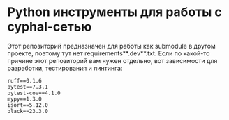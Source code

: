 # Python инструменты для работы с cyphal-сетью

Этот репозиторий предназначен для работы как submodule в другом проекте, поэтому тут нет requirements**.dev**.txt.
Если по какой-то причине этот репозиторий вам нужен отдельно, вот зависимости для разработки, тестирования и линтинга:

```
ruff==0.1.6
pytest==7.3.1
pytest-cov==4.1.0
mypy==1.3.0
isort==5.12.0
black==23.3.0
```
